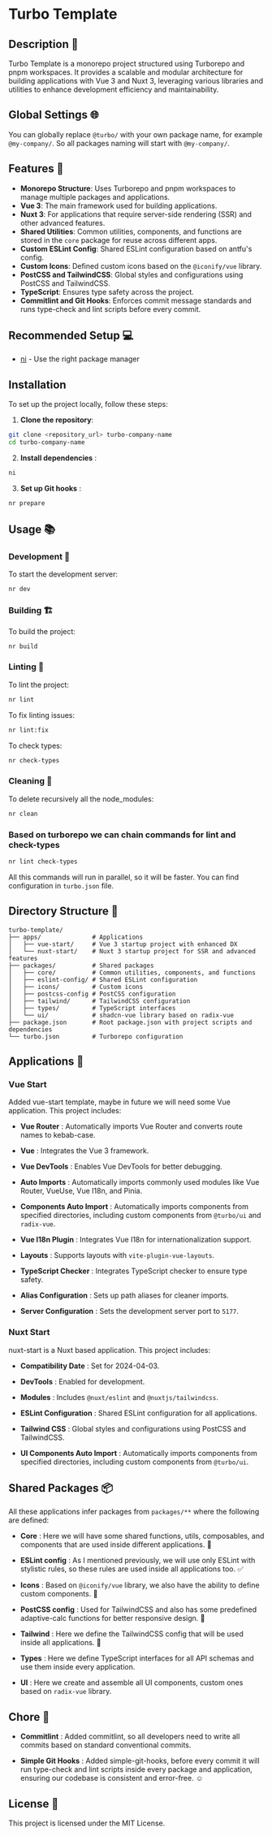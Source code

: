 # Turbo Template

## Description 📖

Turbo Template is a monorepo project structured using Turborepo and pnpm workspaces. It provides a scalable and modular architecture for building applications with Vue 3 and Nuxt 3, leveraging various libraries and utilities to enhance development efficiency and maintainability.

## Global Settings 🌐

You can globally replace `@turbo/` with your own package name, for example `@my-company/`. So all packages naming will start with `@my-company/`.

## Features 🚀

- **Monorepo Structure**: Uses Turborepo and pnpm workspaces to manage multiple packages and applications.
- **Vue 3**: The main framework used for building applications.
- **Nuxt 3**: For applications that require server-side rendering (SSR) and other advanced features.
- **Shared Utilities**: Common utilities, components, and functions are stored in the `core` package for reuse across different apps.
- **Custom ESLint Config**: Shared ESLint configuration based on antfu's config.
- **Custom Icons**: Defined custom icons based on the `@iconify/vue` library.
- **PostCSS and TailwindCSS**: Global styles and configurations using PostCSS and TailwindCSS.
- **TypeScript**: Ensures type safety across the project.
- **Commitlint and Git Hooks**: Enforces commit message standards and runs type-check and lint scripts before every commit.

## Recommended Setup 💻

- [ni](https://github.com/antfu/ni) - Use the right package manager 

## Installation

To set up the project locally, follow these steps:

1. **Clone the repository**:
```bash
git clone <repository_url> turbo-company-name
cd turbo-company-name
```
 
2. **Install dependencies** :

```bash
ni
```
 
3. **Set up Git hooks** :

```bash
nr prepare
```

## Usage 📚

### Development 👷

To start the development server:


```bash
nr dev
```

### Building 🏗️

To build the project:


```bash
nr build
```

### Linting 🔎

To lint the project:


```bash
nr lint
```

To fix linting issues:


```bash
nr lint:fix
```

To check types:


```bash
nr check-types
```

### Cleaning 🧹

To delete recursively all the node_modules:


```bash
nr clean
```

### Based on turborepo we can chain commands for lint and check-types

```bash
nr lint check-types
```

All this commands will run in parallel, so it will be faster. You can find configuration in `turbo.json` file.
 
## Directory Structure 📁


```plaintext
turbo-template/
├── apps/              # Applications
│   ├── vue-start/     # Vue 3 startup project with enhanced DX
│   └── nuxt-start/    # Nuxt 3 startup project for SSR and advanced features
├── packages/          # Shared packages
│   ├── core/          # Common utilities, components, and functions
│   ├── eslint-config/ # Shared ESLint configuration
│   ├── icons/         # Custom icons
│   ├── postcss-config # PostCSS configuration
│   ├── tailwind/      # TailwindCSS configuration
│   ├── types/         # TypeScript interfaces
│   └── ui/            # shadcn-vue library based on radix-vue
├── package.json       # Root package.json with project scripts and dependencies
└── turbo.json         # Turborepo configuration
```

## Applications 📱

### Vue Start 

Added vue-start template, maybe in future we will need some Vue application. This project includes:
 
- **Vue Router** : Automatically imports Vue Router and converts route names to kebab-case.
 
- **Vue** : Integrates the Vue 3 framework.
 
- **Vue DevTools** : Enables Vue DevTools for better debugging.
 
- **Auto Imports** : Automatically imports commonly used modules like Vue Router, VueUse, Vue I18n, and Pinia.
 
- **Components Auto Import** : Automatically imports components from specified directories, including custom components from `@turbo/ui` and `radix-vue`.
 
- **Vue I18n Plugin** : Integrates Vue I18n for internationalization support.
 
- **Layouts** : Supports layouts with `vite-plugin-vue-layouts`.
 
- **TypeScript Checker** : Integrates TypeScript checker to ensure type safety.
 
- **Alias Configuration** : Sets up path aliases for cleaner imports.
 
- **Server Configuration** : Sets the development server port to `5177`.

### Nuxt Start 

nuxt-start is a Nuxt based application. This project includes:
 
- **Compatibility Date** : Set for 2024-04-03.
 
- **DevTools** : Enabled for development.
 
- **Modules** : Includes `@nuxt/eslint` and `@nuxtjs/tailwindcss`.
 
- **ESLint Configuration** : Shared ESLint configuration for all applications.
 
- **Tailwind CSS** : Global styles and configurations using PostCSS and TailwindCSS.
 
- **UI Components Auto Import** : Automatically imports components from specified directories, including custom components from `@turbo/ui`.

## Shared Packages 📦
All these applications infer packages from `packages/**` where the following are defined: 
- **Core** : Here we will have some shared functions, utils, composables, and components that are used inside different applications. 🔧
 
- **ESLint config** : As I mentioned previously, we will use only ESLint with stylistic rules, so these rules are used inside all applications too. ✅
 
- **Icons** : Based on `@iconify/vue` library, we also have the ability to define custom components. 🎨
 
- **PostCSS config** : Used for TailwindCSS and also has some predefined adaptive-calc functions for better responsive design. 🎩
 
- **Tailwind** : Here we define the TailwindCSS config that will be used inside all applications. :raised_hands:
 
- **Types** : Here we define TypeScript interfaces for all API schemas and use them inside every application.
 
- **UI** : Here we create and assemble all UI components, custom ones based on `radix-vue` library.

## Chore :deciduous_tree: 
 
- **Commitlint** : Added commitlint, so all developers need to write all commits based on standard conventional commits.
 
- **Simple Git Hooks** : Added simple-git-hooks, before every commit it will run type-check and lint scripts inside every package and application, ensuring our codebase is consistent and error-free. :relaxed:

## License 📄
This project is licensed under the MIT License.
